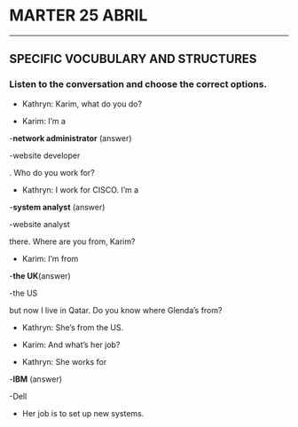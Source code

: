 # MARTER 25 ABRIL
---

## SPECIFIC VOCUBULARY AND STRUCTURES

### Listen to the conversation and choose the correct options.

- Kathryn:  Karim, what do you do?

- Karim: I’m a

-**network administrator** (answer)

-website developer

. Who do you work for?

- Kathryn: I work for CISCO. I’m a

-**system analyst** (answer)

-website analyst

there. Where are you from, Karim?

- Karim: I’m from

-**the UK**(answer)

-the US

but now I live in Qatar. Do you know where Glenda’s from?

- Kathryn: She’s from the US.

- Karim: And what’s her job?

- Kathryn: She works for

-**IBM** (answer)

-Dell

- Her job is to set up new systems.
